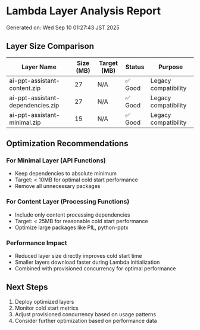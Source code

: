 # Lambda Layer Analysis Report

Generated on: Wed Sep 10 01:27:43 JST 2025

## Layer Size Comparison

| Layer Name | Size (MB) | Target (MB) | Status | Purpose |
|------------|-----------|-------------|--------|---------|
| ai-ppt-assistant-content.zip | 27 | N/A | ✅ Good | Legacy compatibility |
| ai-ppt-assistant-dependencies.zip | 27 | N/A | ✅ Good | Legacy compatibility |
| ai-ppt-assistant-minimal.zip | 15 | N/A | ✅ Good | Legacy compatibility |

## Optimization Recommendations

### For Minimal Layer (API Functions)
- Keep dependencies to absolute minimum
- Target: < 10MB for optimal cold start performance
- Remove all unnecessary packages

### For Content Layer (Processing Functions)
- Include only content processing dependencies
- Target: < 25MB for reasonable cold start performance
- Optimize large packages like PIL, python-pptx

### Performance Impact
- Reduced layer size directly improves cold start time
- Smaller layers download faster during Lambda initialization
- Combined with provisioned concurrency for optimal performance

## Next Steps
1. Deploy optimized layers
2. Monitor cold start metrics
3. Adjust provisioned concurrency based on usage patterns
4. Consider further optimization based on performance data
